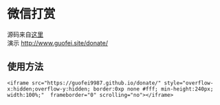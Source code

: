 # 微信打赏
源码来自[这里](https://github.com/ihoey/Playing-reward)  
演示 http://www.guofei.site/donate/  
## 使用方法
```
<iframe src="https://guofei9987.github.io/donate/" style="overflow-x:hidden;overflow-y:hidden; border:0xp none #fff; min-height:240px; width:100%;"  frameborder="0" scrolling="no"></iframe>
```

